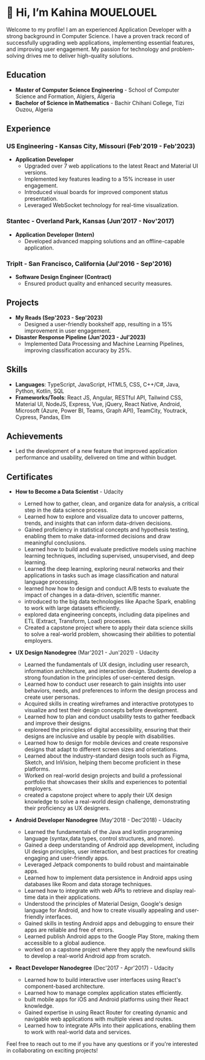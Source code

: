																														 
 
  <h1>👋 Hi, I’m Kahina MOUELOUEL </h1>
 
 Welcome to my profile! I am an experienced Application Developer with a strong background in Computer Science. I have a proven track record of successfully upgrading web applications, implementing essential features, and improving user engagement. My passion for technology and problem-solving drives me to deliver high-quality solutions.

## Education
- **Master of Computer Science Engineering** - School of Computer Science and Formation, Algiers, Algeria  
- **Bachelor of Science in Mathematics** - Bachir Chihani College, Tizi Ouzou, Algeria
 
## Experience
### US Engineering - Kansas City, Missouri (Feb'2019 - Feb'2023)
- **Application Developer**
  - Upgraded over 7 web applications to the latest React and Material UI versions.
  - Implemented key features leading to a 15% increase in user engagement.
  - Introduced visual boards for improved component status presentation.
  - Leveraged WebSocket technology for real-time visualization.

### Stantec - Overland Park, Kansas (Jun'2017 - Nov'2017)
- **Application Developer (Intern)**
  - Developed advanced mapping solutions and an offline-capable application.

### TripIt - San Francisco, California (Jul'2016 - Sep'2016)
- **Software Design Engineer (Contract)**
  - Ensured product quality and enhanced security measures.

## Projects
- **My Reads (Sep'2023 - Sep'2023)**
  - Designed a user-friendly bookshelf app, resulting in a 15% improvement in user engagement.
- **Disaster Response Pipeline (Jun'2023 - Jul'2023)**
  - Implemented Data Processing and Machine Learning Pipelines, improving classification accuracy by 25%.

## Skills
- **Languages**: TypeScript, JavaScript, HTML5, CSS, C++/C#, Java, Python, Kotlin, SQL
- **Frameworks/Tools**: React JS, Angular, RESTful API, Tailwind CSS, Material UI, NodeJS, Express, Vue, jQuery, React Native, Android, Microsoft (Azure, Power BI, Teams, Graph API), TeamCity, Youtrack, Cypress, Pandas, Elm

## Achievements
- Led the development of a new feature that improved application performance and usability, delivered on time and within budget.

## Certificates
- **How to Become a Data Scientist** - Udacity
    - Lerned how to gather, clean, and organize data for analysis, a critical step in the data science process.
    - Learned how to explore and visualize data to uncover patterns, trends, and insights that can inform data-driven decisions.
    - Gained proficiency in statistical concepts and hypothesis testing, enabling them to make data-informed decisions and draw meaningful conclusions.
    - Learned how to build and evaluate predictive models using machine learning techniques, including supervised, unsupervised, and deep learning.
    - Learned the deep learning, exploring neural networks and their applications in tasks such as image classification and natural language processing.
    - learned how how to design and conduct A/B tests to evaluate the impact of changes in a data-driven, scientific manner.
    - introduced to the big data technologies like Apache Spark, enabling to work with large datasets efficiently.
    - explored data engineering concepts, including data pipelines and ETL (Extract, Transform, Load) processes.
    - Created a capstone project where to apply their data science skills to solve a real-world problem, showcasing their abilities to potential employers.
  
- **UX Design Nanodegree** (Mar'2021 - Jun'2021) - Udacity
    - Learned the fundamentals of UX design, including user research, information architecture, and interaction design. Students develop a strong foundation in the principles of user-centered design.
    - Learned how to conduct user research to gain insights into user behaviors, needs, and preferences to inform the design process and create user personas.
    - Acquired skills in creating wireframes and interactive prototypes to visualize and test their design concepts before development.
    - Learned how to plan and conduct usability tests to gather feedback and improve their designs.
    - exploreed the principles of digital accessibility, ensuring that their designs are inclusive and usable by people with disabilities.
    - Learned how to design for mobile devices and create responsive designs that adapt to different screen sizes and orientations.
    - Learned about the  industry-standard design tools such as Figma, Sketch, and InVision, helping them become proficient in these platforms.
    - Worked on real-world design projects and build a professional portfolio that showcases their skills and experiences to potential employers.
    - created a capstone project where to apply their UX design knowledge to solve a real-world design challenge, demonstrating their proficiency as UX designers.
  						
- **Android Developer Nanodegree** (May'2018 - Dec'2018) - Udacity
   - Learned the fundamentals of the Java and kotlin programming language (syntax,data types, control structures, and more).
   - Gained a deep understanding of Android app development, including UI design principles, user interaction, and best practices for creating engaging and user-friendly apps.
   - Leveraged Jetpack components to build robust and maintainable apps.
   - Learned how to implement data persistence in Android apps using databases like Room and data storage techniques.
   - Learned how to integrate with web APIs to retrieve and display real-time data in their applications.
   - Understood the principles of Material Design, Google's design language for Android, and how to create visually appealing and user-friendly interfaces.
   - Gained skills in testing Android apps and debugging to ensure their apps are reliable and free of errors.
   - Learned publish Android apps to the Google Play Store, making them accessible to a global audience.
   - worked on a capstone project where they apply the newfound skills to develop a real-world Android app from scratch.
 - **React Developer Nanodegree** (Dec'2017 - Apr'2017) - Udacity
   - Learned how to build interactive user interfaces using React's component-based architecture.
   - Learned how to manage complex application states efficiently.
   - built mobile apps for iOS and Android platforms using their React knowledge.
   - Gained expertise in using React Router for creating dynamic and navigable web applications with multiple views and routes.
   - Learned how to integrate APIs into their applications, enabling them to work with real-world data and services.

Feel free to reach out to me if you have any questions or if you're interested in collaborating on exciting projects!

